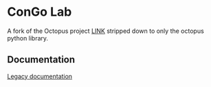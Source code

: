 # ConGo Lab

A fork of the Octopus project [LINK](https://github.com/richardingham/octopus) stripped down to only the octopus python library.

## Documentation

[Legacy documentation](doc/Octopus%20Documentation.md)
